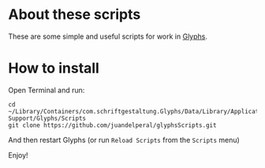# About these scripts

These are some simple and useful scripts for work in [Glyphs](http://glyphsapp.com/).


# How to install

Open Terminal and run: 
    
    cd ~/Library/Containers/com.schriftgestaltung.Glyphs/Data/Library/Application Support/Glyphs/Scripts
    git clone https://github.com/juandelperal/glyphsScripts.git 
    
And then restart Glyphs (or run `Reload Scripts` from the `Scripts` menu)

Enjoy!
